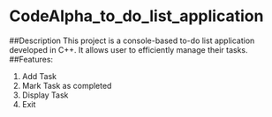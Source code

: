 # CodeAlpha_to_do_list_application
##Description
This project is a console-based to-do list application developed in C++. It allows user to efficiently manage their tasks.
##Features:
1. Add Task
2. Mark Task as completed
3. Display Task
4. Exit
